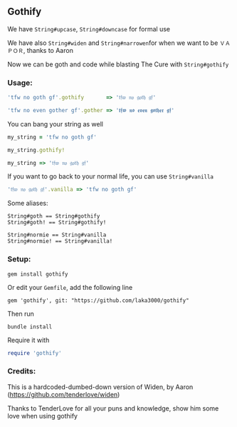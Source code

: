 ## Gothify

We have `String#upcase`, `String#downcase` for formal use

We have also `String#widen` and `String#narrowen`for when we want to be `ＶＡＰＯＲ`, thanks to Aaron

Now we can be goth and code while blasting The Cure with `String#gothify`

### Usage:

```ruby
'tfw no goth gf'.gothify       => '𝔱𝔣𝔴 𝔫𝔬 𝔤𝔬𝔱𝔥 𝔤𝔣'

'tfw no even gother gf'.gother => '𝖙𝖋𝖜 𝖓𝖔 𝖊𝖛𝖊𝖓 𝖌𝖔𝖙𝖍𝖊𝖗 𝖌𝖋'
```

You can bang your string as well

```ruby
my_string = 'tfw no goth gf'

my_string.gothify!

my_string => '𝔱𝔣𝔴 𝔫𝔬 𝔤𝔬𝔱𝔥 𝔤𝔣'

```

If you want to go back to your normal life, you can use `String#vanilla`

```ruby
'𝔱𝔣𝔴 𝔫𝔬 𝔤𝔬𝔱𝔥 𝔤𝔣'.vanilla => 'tfw no goth gf'
```

Some aliases:

```
String#goth == String#gothify
String#goth! == String#gothify!

String#normie == String#vanilla
String#normie! == String#vanilla!
```

### Setup:

`gem install gothify`

Or edit your `Gemfile`, add the following line

`gem 'gothify', git: "https://github.com/laka3000/gothify"`

Then run

`bundle install`

Require it with

```ruby
require 'gothify'
```

### Credits:

This is a hardcoded-dumbed-down version of Widen, by Aaron (https://github.com/tenderlove/widen)

Thanks to TenderLove for all your puns and knowledge, show him some love when using gothify
